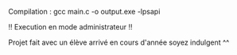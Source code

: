 Compilation :
gcc main.c -o output.exe -lpsapi

!! Execution en mode administrateur !!

Projet fait avec un élève arrivé en cours d'année soyez indulgent ^^
